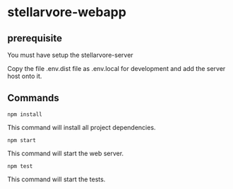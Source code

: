 # stellarvore-webapp

## prerequisite
You must have setup the stellarvore-server

Copy the file .env.dist file as .env.local for development and add the server host onto it.

## Commands

```
npm install
```
This command will install all project dependencies.

```
npm start
```
This command will start the web server.

```
npm test
```
This command will start the tests.